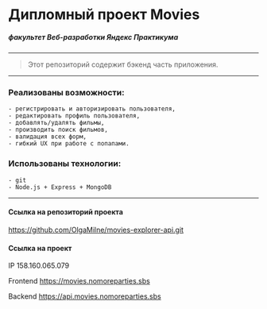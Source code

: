 # Дипломный проект Movies
##### *факультет Веб-разработки Яндекс Практикума* 
-----
> Этот репозиторий содержит бэкенд часть приложения.
-----


###  Реализованы возможности:
```
- регистрировать и авторизировать пользователя,
- редактировать профиль пользователя,
- добавлять/удалять фильмы,
- производить поиск фильмов,
- валидация всех форм,
- гибкий UX при работе с попапами.
```
###  Использованы технологии:
```
- git
- Node.js + Express + MongoDB
```
-----

#### Ссылка на репозиторий проекта
https://github.com/OlgaMilne/movies-explorer-api.git

#### Ссылка на проект

IP  158.160.065.079

Frontend https://movies.nomoreparties.sbs

Backend https://api.movies.nomoreparties.sbs
